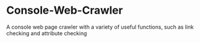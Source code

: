 # Console-Web-Crawler
A console web page crawler with a variety of useful functions, such as link checking and attribute checking
